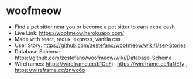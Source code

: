 # woofmeow
* Find a pet sitter near you or become a pet sitter to earn extra cash
* Live Link: https://woofmeow.herokuapp.com/
* Made with react, redux, express, vanilla css
* User Story: https://github.com/zestefano/woofmeow/wiki/User-Stories
* Database Schema: https://github.com/zestefano/woofmeow/wiki/Database-Schema
* Wireframes:  https://wireframe.cc/b1CbFj , https://wireframe.cc/IaNE1y , https://wireframe.cc/znwo6o


